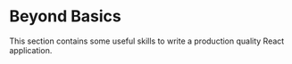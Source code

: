 # Beyond Basics

This section contains some useful skills to write a production quality React application.